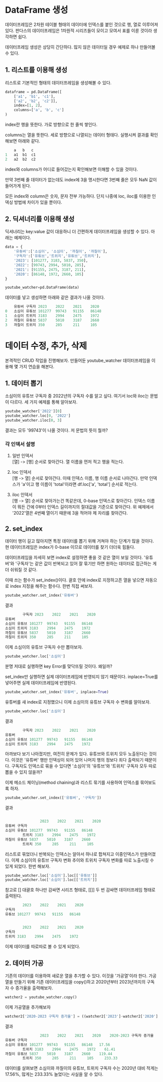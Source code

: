 # DataFrame 생성

데이터프레임은 2차원 테이블 형태의 데이터에 인덱스를 붙인 것으로 행, 열로 이루어져 있다. 판다스의 데이터프레임은 1차원적 시리즈들이 모이고 모여서 표를 이룬 것이라 생각하면 쉽다.

데이터프레임 생성은 상당히 간단하다. 많지 않은 데이터일 경우 예제로 하나 만들어볼 수 있다.

## 1. 리스트를 이용해 생성

리스트로 기본적인 형태의 데이터프레임을 생성해볼 수 있다.

```py
dataframe = pd.DataFrame([
    ['a1', 'b1', 'c1'],
    ['a2', 'b2', 'c2']],
    index=[1, 2],
    columns=['a', 'b', 'c']
)
```

index란 행을 뜻한다. 가로 방향으로 한 줄씩 쌓인다.

columns는 열을 뜻한다. 세로 방향으로 나열되는 데이터 형태다. 실행시켜 결과를 확인해보면 아래와 같다.

```py
    a	b	c
1	a1	b1	c1
2	a2	b2	c2
```

index와 columns가 어디로 들어갔는지 확인해보면 이해할 수 있을 것이다.

만약 3번째 줄 데이터가 없는데도 index에 3을 명시한다면 3번째 줄은 모두 NaN 값이 들어가게 된다.

모든 index와 column은 숫자, 문자 전부 가능하다. 단지 나중에 loc, iloc를 이용한 인덱싱 방법에 차이가 있을 뿐이다.

## 2. 딕셔너리를 이용해 생성

딕셔너리는 key:value 값이 대응하니 더 간편하게 데이터프레임을 생성할 수 있다. 아래는 예제이다.

```py
data = {
    '유튜버':['소심이', '소심이', '까칠이', '까칠이'],
    '구독자':['유튜브','트위치','유튜브','트위치'],
    '2023': [101277, 3183, 5837, 350],
    '2022': [99743, 2994, 5010, 285],
    '2021': [91155, 2475, 3187, 211],
    '2020': [86148, 1972, 2660, 105]
}

youtube_watcher=pd.DataFrame(data)
```

데이터를 넣고 생성하면 아래와 같은 결과가 나올 것이다.

```py
	유튜버	구독자	2023	2022	2021	2020
0	소심이	유튜브	101277	99743	91155	86148
1	소심이	트위치	3183	2994	2475	1972
2	까칠이	유튜브	5837	5010	3187	2660
3	까칠이	트위치	350 	285 	211 	105
```

# 데이터 수정, 추가, 삭제

본격적인 CRUD 작업을 진행해보자. 만들어둔 youtube_watcher 데이터프레임을 이용해 몇 가지 연습을 해본다.

## 1. 데이터 뽑기

소심이의 유튜브 구독자 중 2022년의 구독자 수를 알고 싶다. 여기서 loc와 iloc는 문법이 다르다. 세 가지 예제를 통해 알아보자.

```py
youtube_watcher['2022'][0]
youtube_watcher.loc[0, '2022']
youtube_watcher.iloc[0, 3]
```

결과는 모두 '99743'이 나올 것이다. 저 문법의 뜻이 뭘까?

### 각 인덱서 설명

1. 일반 인덱서  
[열] -> [행] 순서로 찾아간다. 열 이름을 먼저 적고 행을 적는다.

2. loc 인덱서  
[행 -> 열] 순서로 찾아간다. 이때 인덱스 이름, 행 이름 순서로 나아간다. 만약 인덱스가 'a'이고 행 이름이 'total'이라면 df.loc['a', 'total'] 순서로 적는다.

3. iloc 인덱서  
[행 -> 열] 순서로 찾아가는건 똑같은데, 0-base 인덱스로 찾아간다. 인덱스 이름이 뭐든 간에 0부터 인덱스 길이까지의 절대값을 기준으로 찾아간다. 위 예제에서 '2022'열은 4번째 열이기 때문에 3을 적어야 제 자리를 찾아간다.

## 2. set_index

데이터 행이 길고 많아지면 특정 데이터를 뽑기 위해 거쳐야 하는 단계가 많을 것이다. 현 데이터프레임은 index가 0-base 이므로 데이터를 찾기 더더욱 힘들다.

데이터프레임을 자세히 보면 index로 설정하면 좋을 것 같은 열이 보일 것이다. '유튜버'와 '구독자'는 같은 값이 반복되고 있어 잘 묶기만 하면 원하는 데이터로 접근하는 게 더 쉬워질 것 같다.

이때 쓰는 함수가 set_index()이다. 괄호 안에 index로 지정하고픈 열을 넣으면 자동으로 index 지정을 해주는 함수다. 한번 직접 써보자.

```py
youtube_watcher.set_index('유튜버')
```

결과

```py
	    구독자	2023	2022	2021	2020
유튜버					
소심이	유튜브	101277	99743	91155	86148
소심이	트위치	3183	2994	2475	1972
까칠이	유튜브	5837	5010	3187	2660
까칠이	트위치	350 	285 	211 	105
```

이제 소심이의 유튜브 구독자 수만 뽑아보자.

```py
youtube_watcher.loc['소심이']
```

분명 저대로 실행하면 key Error를 맞닥뜨릴 것이다. 왜일까?

set_index만 실행하면 실제 데이터프레임에 반영되지 않기 때문이다. inplace=True를 넣어주면 실제 데이터프레임에 반영된다.

```py
youtube_watcher.set_index('유튜버', inplace=True)
```

유튜버를 새 index로 지정했으니 이제 소심이의 유튜브 구독자 수 변화를 알아보자.

```py
youtube_watcher.loc['소심이']
```

결과

```py
	    구독자	2023	2022	2021	2020
유튜버					
소심이	유튜브	101277	99743	91155	86148
소심이	트위치	3183	2994	2475	1972
```

아까보다 보기 나아졌지만, 여전히 문제가 있다. 유튜브와 트위치 모두 노출된다는 것이다. 이것은 '유튜버' 행만 인덱싱이 되어 있어 나머지 행의 정보다 죄다 출력되기 때문이다. 구독자도 인덱스로 묶을 수 있다면 '소심이'의 '유튜브'와 '트위치' 구독자 모두 따로 뽑을 수 있지 않을까?

이제 메소드 체이닝(method chaining)과 리스트 묶기를 사용하여 인덱스를 묶어보도록 하자.

```py
youtube_watcher.set_index(['유튜버', '구독자'])
```

결과

```py

                2023	2022	2021	2020
유튜버	구독자				
소심이	유튜브	101277	99743	91155	86148
        트위치	3183	2994	2475	1972
까칠이	유튜브	5837	5010	3187	2660
        트위치	350 	285 	211 	105
```

리스트로 묶었더니 반복되는 인덱스는 알아서 하나로 합쳐지고 이중인덱스가 만들어졌다. 이제 소심이의 유튜브 구독자 변화 추이와 트위치 구독자 변화를 따로 노출시킬 수 있게 되었다. 한번 해보자.

```py
youtube_watcher.loc['소심이'].loc[['유튜브']]
youtube_watcher.loc['소심이'].loc[['트위치']]
```

참고로 [] 대괄호 하나만 감싸면 시리즈 형태로, [[]] 두 번 감싸면 데이터프레임 형태로 출력된다.

```py
	    2023	2022	2021	2020
구독자				
유튜브	101277	99743	91155	86148


        2023	2022	2021	2020
구독자				
트위치	3183	2994	2475	1972
```

이제 데이터를 따로따로 볼 수 있게 되었다.

## 2. 데이터 가공

기존의 데이터를 이용하여 새로운 열을 추가할 수 있다. 이것을 '가공열'이라 한다. 가공열을 만들기 위해 기존 데이터프레임을 copy()하고 2020년부터 2023년까지의 구독자 수 증가율을 출력해보자.

```py
watcher2 = youtube_watcher.copy()
```

이제 가공열을 추가해보자

```py
watcher2['2020-2023 구독자 증가율'] = ((watcher2['2023']-watcher2['2020'])/watcher2['2020']*100).round(2)
```

결과

```py
	        	2023	2022	2021	2020	2020-2023 구독자 증가율
유튜버	구독자					
소심이	유튜브	101277	99743	91155	86148	17.56
        트위치	3183	2994	2475	1972	61.41
까칠이	유튜브	5837	5010	3187	2660	119.44
        트위치	350 	285 	211 	105 	233.33
```

데이터를 살펴보면 소심이와 까칠이의 유튜브, 트위치 구독자 수는 2020년 대비 적게는 17.56%, 많게는 233.33% 늘었다는 사실을 알 수 있다.